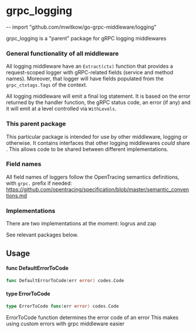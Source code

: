 # grpc_logging
--
    import "github.com/mwitkow/go-grpc-middleware/logging"

grpc_logging is a "parent" package for gRPC logging middlewares


### General functionality of all middleware

All logging middleware have an `Extract(ctx)` function that provides a
request-scoped logger with gRPC-related fields (service and method names).
Moreover, that logger will have fields populated from the `grpc_ctxtags.Tags` of
the context.

All logging middleware will emit a final log statement. It is based on the error
returned by the handler function, the gRPC status code, an error (if any) and it
will emit at a level controlled via `WithLevels`.


### This parent package

This particular package is intended for use by other middleware, logging or
otherwise. It contains interfaces that other logging middlewares *could* share .
This allows code to be shared between different implementations.


### Field names

All field names of loggers follow the OpenTracing semantics definitions, with
`grpc.` prefix if needed:
https://github.com/opentracing/specification/blob/master/semantic_conventions.md


### Implementations

There are two implementations at the moment: logrus and zap

See relevant packages below.

## Usage

#### func  DefaultErrorToCode

```go
func DefaultErrorToCode(err error) codes.Code
```

#### type ErrorToCode

```go
type ErrorToCode func(err error) codes.Code
```

ErrorToCode function determines the error code of an error This makes using
custom errors with grpc middleware easier
